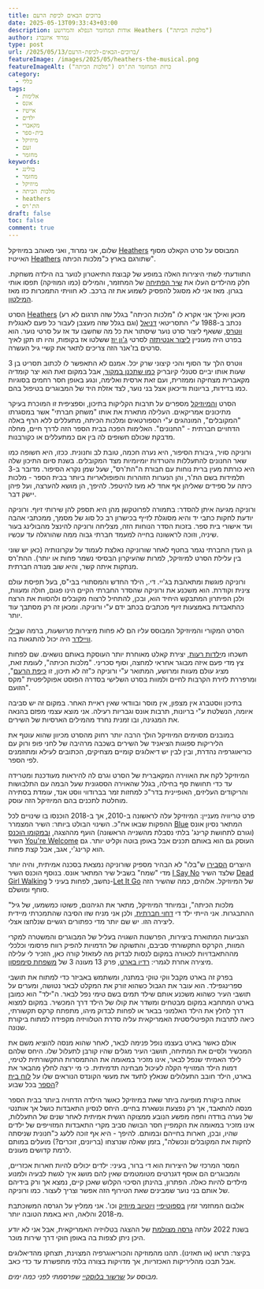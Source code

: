 ```yaml
---
title: ברוכים הבאים לכיפת הרעם
date: 2025-05-13T09:33:43+03:00
description: אודות המחזמר הנפלא והמרושע Heathers ("מלכות הכיתה")
author: נמרוד איזנברג
type: post
url: /2025/05/13/ברוכים-הבאים-לכיפת-הרעם/
featureImage: /images/2025/05/heathers-the-musical.png
featureImageAlt: כרזת המחזמר הת'רס ("מלכות הכיתה")
category:
  - כללי
tags:
  - אלימות
  - אונס
  - אייטיז
  - ילדים
  - מקאברי
  - בית-ספר
  - מיוזיקל
  - זעם
  - מחזמר
keywords:
  - בולינג
  - מחזמר
  - מיוזיקל
  - מלכות הכיתה
  - heathers
  - הת'רס
draft: false
toc: false
comment: true
---
```

שלום, אני נמרוד, ואני מאוהב במיוזיקל [Heathers](https://heathers-the-musical.fandom.com/wiki/Heathers_the_Musical_Wikia) המבוסס על סרט הקאלט מסוף האייטיז [Heathers](https://heathers.fandom.com/wiki/Heathers_Wiki) שתורגם בארץ כ"מלכות הכיתה".

התוודעתי לשתי היצירות האלה במופע של קבוצת התיאטרון לנוער בה הילדה משחקת. חלק מהילדים העלו את [שיר הפתיחה](https://music.youtube.com/watch?v=d99Ylnlx4ek&feature=shared) של המחזמר, והמילים (כמו המוזיקה) תפסו אותי בגרון. מאז אני לא מסוגל להפסיק לשמוע את זה ברכב. לא חוויתי התמכרות כזו מאז [המילטון](2019-08-22-הוא-והיא-50.md).

הסרט [Heathers](https://www.imdb.com/title/tt0097493/) (מכאן ואילך אני אקרא לו "מלכות הכיתה" בגלל שזה תרגום לא רע וגם בגלל שזה מעצבן לעבור כל פעם לאנגלית) נכתב ב-1988 ע"י התסריטאי [דניאל ווטרס](https://en.wikipedia.org/wiki/Daniel_Waters_(screenwriter)), ששאף ליצור סרט נוער שיסתור את כל מה שחשבו עד אז על סרטי נוער. הוא בפרט היה מעוניין [ליצור אנטיתזה](https://gointothestory.blcklst.com/interview-daniel-waters-on-heathers-3b6cfdc65cc8) לסרטי [ג'ון יוז](https://en.wikipedia.org/wiki/John_Hughes_(filmmaker)) ששלטו אז בקופות, והיו תו תקן לאיך סרטים בז'אנר הזה צריכים לתאר את קשיי גיל העשרה.

ווטרס הלך עד הסוף והכי קיצוני שרק יכל. אמנם לא התאפשר לו לכתוב תסריט בן 3 שעות אותו יביים סטנלי קיובריק [כמו שתכנן במקור](https://en.wikipedia.org/wiki/Heathers#Development), אבל במקום זאת הוא יצר קומדיה מקאברית מצחיקה וממזרית, ועם זאת ארסית ואלימה, ונגע באופן חסר רחמים בסוגיות כמו בדידות, בריונות ודיכאון אצל בני נוער, לצד אזלת היד של המבוגרים בטיפול בהם.

הסרט [והמיוזיקל](https://www.heathersthemusical.com/) מספרים על תרבות הקליקות בתיכון, וספציפית זו המוכרת בעיקר מתיכונים אמריקאים. העלילה מתארת את אותו "משחק חברתי" אשר במסגרתו "המקובלים", המונהגים ע"י הספורטאים ומלכות הכיתה, מתעללים ללא הרף באלה הדחויים חברתית - "החנונים". האלימות הפכה בבית הספר הזה לדרך חיים, מחלה מדבקת שכולם חשופים לה בין אם כמתעללים או כקורבנות.

ורוניקה סויר, גיבורת הסיפור, היא נערה חכמה, טובת לב וחנונית. ככזו, היא חשופה כמו שאר החנונים להתעללות והטרדות יומיומיות מצד המקובלים. בשנת סיום התיכון שלה היא כורתת מעין ברית נוחות עם חבורת ה"הת'רס", שעל שמן נקרא הסיפור. מדובר ב-3 תלמידות בשם הת'ר, והן הנערות הזוהרות והפופולאריות ביותר בבית הספר - מלכות כיתה על ספידים שאליהן אף אחד לא מעז להיטפל. להיפך, הן מושא להערצה, ועל פיהן יישק דבר.

ורוניקה מגיעה איתן להסדר: בתמורה לפרוטקשן מהן היא תספק להן שירותי זיוף. ורוניקה יודעת לחקות כתבי יד והיא מסוגלת לזייף בכישרון רב כל סוג של מסמך, ממכתבי אהבה ועד אישורי בית ספר. בזכות הסדר הנוחות הזה, מצליחה ורוניקה להינצל מהבולינג בעור שיניה, וזוכה לראשונה בחייה למעמד חברתי גבוה ממה שהורגלה עד עכשיו.

גן העדן החברתי נגמר בחטף לאחר שורוניקה נאלצת לעמוד על עקרונותיה (כאן יש שוני בין עלילת הסרט למיוזיקל, למרות שהעיקרון הבסיסי נשמר פחות או יותר). ההת'רס מנתקות איתה קשר, והיא שוב מנודה חברתית.

ורוניקה פוגשת ומתאהבת בג'יי. די., הילד החדש והמסתורי בבי"ס, בעל תפיסת עולם צינית וקודרת. הוא משכנע את ורוניקה שהסדר החברתי הקיים הינו פגום, חולה ומעוות, ולכן הפיתרון המתבקש היחיד הוא, ובכן, להתחיל לרצוח מקובלים ולהסוות את הרצח כהתאבדות באמצעות זיוף מכתבים בכתב ידם ע"י ורוניקה. ומכאן זה רק מסתבך עוד יותר.

הסרט המקורי והמיוזיקל המבוסס עליו הם לא פחות מיצירות *מרושעות*, ברמה ש[בילי וויילדר](https://en.wikipedia.org/wiki/Billy_Wilder) היה יכול להתגאות בה.

תשכחו מ[ילדות רעות](https://www.imdb.com/title/tt0377092/), יצירת קאלט מאוחרת יותר העוסקת באותם נושאים. שם לפחות צץ מדי פעם איזה מבוגר אחראי למחצה, וסוף סכריני. "מלכות הכיתה", לעומת זאת, מציג עולם מעוות ומרושע, המתואר ע"י ורוניקה כ"זה לא תיכון, זו [כיפת הרעם](https://www.imdb.com/title/tt0089530/)", ומרפררת לזירת הקרבות לחיים ולמוות בסרט השלישי בסדרה הפוסט אפוקליפטית "מקס הזועם".

בתיכון ווסטברג אין מצפון, אין מוסר ובוודאי שאין ראיית האחר. במקום זה יש סביבה איומה, הנשלטת ע"י בריונות, תרבות אונס וגבריות רעילה. אני מוצא עצמי מפזם בהנאה את המנגינה, ובו זמנית נחרד מהמילים הארסיות של השירים. 

במובנים מסוימים המיוזיקל הולך הרבה יותר רחוק מהסרט מכיוון שהוא עוטף את הליריקות ספוגות הציאניד של השירים בשכבה מרהיבה של לחני פופ ורוק עם כוריאוגרפיה נהדרת, ובין לבין יש דיאלוגים קומיים מצחיקים, הכתובים לעילא ומתוזמנים לפי הספר.

המיוזיקל לקח את האווירה המקאברית של הסרט וגרם לה להיראות מעודכנת ומטרידה עד כדי תחושת סף בחילה, בגלל שהאוירה הססגונית שעל הבמה עם התלבושות והריקודים העליזים, האופיינית בדר"כ למחזות זמר בברודווי ווסט אנד, עומדת בסתירה מוחלטת לתכנים בהם המיוזיקל הזה עוסק.

פרט טריוויה מעניין: המיוזיקל עלה לראשונה ב-2010, אך ב-2018 הוכנסו בו שינויים לכל ההפקות שבאו אח"כ. השינוי הבולט ביותר: השיר המצמרר [Blue](https://music.youtube.com/watch?v=bx_QfkusXUQ&feature=shared) המתאר נסיון אונס (וגורם לתחושת קרינג' בלתי נסבלת מהשנייה הראשונה) הועף מההצגה, [ובמקומו הוכנס](https://erisdejarnett.com/blog/2021/heathers-assault-rewrite/) השיר [You're Welcome](https://music.youtube.com/watch?v=efqYi4cgtmE&feature=shared) העוסק גם הוא באותם תכנים אבל באופן בוטה וקליט יותר. גם הוא קרינג'י, אגב, אבל קצת פחות.

היוצרים [הסבירו](https://heathers-the-musical.fandom.com/wiki/You%27re_Welcome) ש"בלו" לא הבהיר מספיק שורוניקה נמצאת בסכנה אמיתית, והיה יותר מדי "שמח" בשביל שיר המתאר אונס. בנוסף הוכנס השיר [I Say No](https://music.youtube.com/watch?v=dLA04_ukN4Y&feature=shared) שלצד השיר [Dead Girl Walking](https://music.youtube.com/watch?v=4H1-vXnS2Js&feature=shared) נחשב, לפחות בעיני ל-[Let It Go](https://music.youtube.com/watch?v=qSU560anReg&feature=shared) של המיוזיקל. אלוהים, כמה שהשיר הזה סוחף ומושלם.

"מלכות הכיתה", ובמיוחד המיוזיקל, מתאר את הגיהנום, פשוטו כמשמעו, של גיל ההתבגרות. אני הייתי ילד די [דחוי חברתית](2015-12-02-בן-כלאיים-סיפור.md), ולכן אני מניח שזו הסיבה שהתמכרתי מיידית ליצירה הזו. יש שם יותר מדי כפתורים רגשיים שנלחצו אצלי.

הצביעות המתוארת ביצירות, הפרשנות השגויה בעליל של המבוגרים והמשטרה למקרי המוות, הקרקס התקשורתי סביבם, והתשוקה של הדמויות להפיק רווח פרסומי וכלכלי מההתאבדויות לכאורה במקום לנסות לבדוק מה לעזאזל קורה כאן, הזכיר לי עלילה מיצירה אחרת לגמרי: [רדיו בארט](https://simpsons.fandom.com/wiki/Radio_Bart), פרק 13 מעונה 3 של [משפחת סימפסון](https://www.imdb.com/title/tt0096697/).

בפרק זה בארט מקבל ווקי טוקי במתנה, ומשתמש באביזר כדי למתוח את תושבי ספרינגפילד. הוא עובר את הגבול כשהוא זורק את המקלט לבאר נטושה, ומערים על תושבי העיר כשהוא משכנע אותם שילד תמים בשם טימי נפל לבאר. ה"ילד" הוא כמובן בארט המתחבא במקום מבטחים ומשדר את קולו של הילד דרך המכשיר. במקום למצוא דרך לחלץ את הילד האלמוני בבאר או לפחות לבדוק מיהו, מתפתח קרקס תקשורתי, כיאה לתרבות הקפיטליסטית האמריקאית עליה סדרת הטלוויזיה מקפידה למתוח ביקורת שנונה.

אולם כאשר בארט בעצמו נופל פנימה לבאר, לאחר שהוא מנסה להוציא משם את המכשיר ולסיים את המתיחה, תושבי העיר מגלים שהיו קורבן לתעלול שלו. היחס שלהם לילד האמיתי שנפל לבאר, אינו מזכיר במאומה את ההתמסרות התקשורתית לטימי, דמות הילד המזוייף הקלה לעיכול מבחינה תדמיתית. כי מי ירצה לחלץ מהבאר את בארט, הילד חובב התעלולים שנאלץ לתעד את מעשי הקונדס הנוראים שלו על [לוח בית הספר](https://simpsons.fandom.com/wiki/Chalkboard_gag) בכל שבוע?

אותה ביקורת מופיעה ביתר שאת במיוזיקל כאשר הילדה הדחויה ביותר בבית הספר מנסה להתאבד, אך רק נפצעת ונשארת בחיים. היחס לנסיון התאבדות כושל אך אותנטי של נערה בודדה וחפה מפשע הנובע ממצוקה רגשית אמיתית לאחר שנים של התעללות, אינו מזכיר במאומה את הקמפיין חסר הבושה סביב מקרי התאבדות המזוייפים של ילדים שהיו, ובכן, חארות בחייהם ובמותם. להיפך - היא אף זוכה ללעג כ"חנונית שניסתה לחקות את המקובלים ונכשלה", בזמן שאלה שנרצחו (בריונים, זוכרים?) מועלים במותם לרמת קדושים מעונים.

המסר המרכזי של היצירות הוא די ברור, בעיני: ילדים יכולים להיות חארות אכזריים, והמבוגרים הם אוסף דגנרטים מטומטמים שאין להם מושג איך לגשת לבעיה ולמנוע מילדים להיות כאלה. הפתרון, בהינתן הסיכוי הקלוש שאכן קיים, נמצא אך ורק בידיהם של אותם בני נוער שמבינים שאת הטירוף הזה אפשר וצריך לעצור. כמו ורוניקה.

אלבום המחזמר זמין [בספוטיפיי](https://open.spotify.com/album/6r3jhI1kXM7NkEDowpkxOU) [ויוטיוב מיוזיק](https://music.youtube.com/playlist?list=OLAK5uy_lEBvRnRSkVwlaKYtrNVy5OoK4fhi788R4&feature=shared) וכו'. אני ממליץ על הגרסה המשוכתבת מ-2018 והלאה, היא באמת הטובה יותר.

בשנת 2022 עלתה [גרסה מצולמת](https://www.imdb.com/title/tt21435716/) של ההצגה בטלויזיה האמריקאית, אבל אני לא יודע היכן ניתן לצפות בה באופן חוקי דרך שירות מוכר.

בקיצר: תראו (או תאזינו). תהנו מהמוזיקה והכוריאוגרפיה המצוינת, תצחקו מהדיאלוגים אבל תבכו מהליריקות האכזריות, אך מדויקות בצורה בלתי מתפשרת עד כדי כאב.

*מבוסס על [שרשור בלוסקיי](https://bsky.app/profile/aizenimr.com/post/3loxmbov3wc2a) שפרסמתי לפני כמה ימים.*